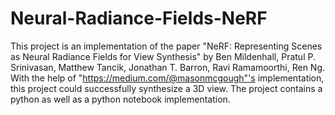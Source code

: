 # Neural-Radiance-Fields-NeRF
This project is an implementation of the paper "NeRF: Representing Scenes as Neural Radiance Fields for View Synthesis" by Ben Mildenhall, Pratul P. Srinivasan, Matthew Tancik, Jonathan T. Barron, Ravi Ramamoorthi, Ren Ng.
With the help of "https://medium.com/@masonmcgough"'s implementation, this project could successfully synthesize a 3D view.
The project contains a python as well as a python notebook implementation.

